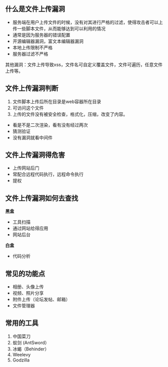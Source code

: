 ## 什么是文件上传漏洞
* 服务端在用户上传文件的时候，没有对其进行严格的过滤，使得攻击者可以上传一些脚本文件，从而能够达到可以利用的情况
* 通常是因为服务器的错误配置
* 开源编辑器漏洞，富文本编辑器漏洞
* 本地上传限制不严格
* 服务器过滤不严格

其他漏洞：文件上传导致xss，文件名可自定义覆盖文件，文件可遍历，任意文件上传等。
## 文件上传漏洞判断
1. 文件脚本上传后所在目录是web容器所在目录
2. 可访问这个文件
3. 上传的文件没有被安全检查，格式化，压缩，改变了内容。  
* 看是不是二次渲染，看有没有经过两次
* 猜测验证
* 没有漏洞就看中间件

## 文件上传漏洞得危害

* 上传网站后门
* 常配合远程代码执行，远程命令执行
* 提权

## 文件上传漏洞如何去查找
**黑盒**
* 工具扫描
* 通过网站给得应用
* 网站后台

**白盒**
* 代码分析

## []()常见的功能点

* 相册、头像上传
* 视频、照片分享
* 附件上传（论坛发帖、邮箱）
* 文件管理器

## []()常用的工具

1. 中国菜刀
2. 蚁剑 (AntSword）
3. 冰蝎（Behinder）
4. Weelevy
5. Godzilla



